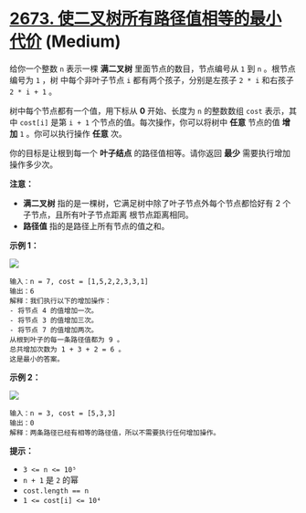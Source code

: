 # [2673. 使二叉树所有路径值相等的最小代价][link] (Medium)

[link]: https://leetcode.cn/problems/make-costs-of-paths-equal-in-a-binary-tree/

给你一个整数 `n` 表示一棵 **满二叉树** 里面节点的数目，节点编号从 `1` 到 `n` 。根节点编号为 `1` ，树
中每个非叶子节点 `i` 都有两个孩子，分别是左孩子 `2 * i` 和右孩子 `2 * i + 1` 。

树中每个节点都有一个值，用下标从 **0** 开始、长度为 `n` 的整数数组 `cost` 表示，其中 `cost[i]` 是第 
`i + 1` 个节点的值。每次操作，你可以将树中 **任意** 节点的值 **增加** `1` 。你可以执行操作 **任意** 
次。

你的目标是让根到每一个 **叶子结点** 的路径值相等。请你返回 **最少** 需要执行增加操作多少次。

**注意：**

- **满二叉树** 指的是一棵树，它满足树中除了叶子节点外每个节点都恰好有 2 个子节点，且所有叶子节点距离
根节点距离相同。
- **路径值** 指的是路径上所有节点的值之和。

**示例 1：**

![](https://assets.leetcode.com/uploads/2023/04/04/binaryytreeedrawio-4.png)

```
输入：n = 7, cost = [1,5,2,2,3,3,1]
输出：6
解释：我们执行以下的增加操作：
- 将节点 4 的值增加一次。
- 将节点 3 的值增加三次。
- 将节点 7 的值增加两次。
从根到叶子的每一条路径值都为 9 。
总共增加次数为 1 + 3 + 2 = 6 。
这是最小的答案。
```

**示例 2：**

![](https://assets.leetcode.com/uploads/2023/04/04/binaryytreee2drawio.png)

```
输入：n = 3, cost = [5,3,3]
输出：0
解释：两条路径已经有相等的路径值，所以不需要执行任何增加操作。
```

**提示：**

- `3 <= n <= 10⁵`
- `n + 1` 是 `2` 的幂
- `cost.length == n`
- `1 <= cost[i] <= 10⁴`

